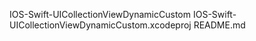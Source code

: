 IOS-Swift-UICollectionViewDynamicCustom
IOS-Swift-UICollectionViewDynamicCustom.xcodeproj
README.md
